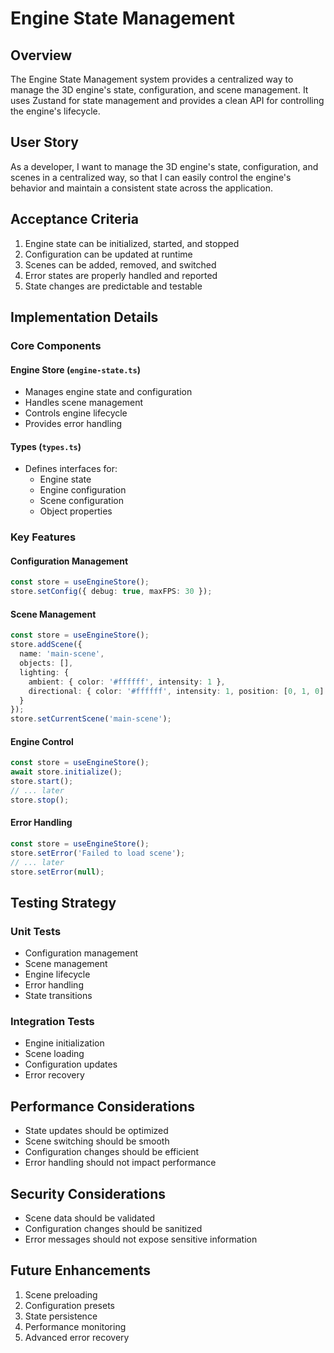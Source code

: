 # Engine State Management

## Overview
The Engine State Management system provides a centralized way to manage the 3D engine's state, configuration, and scene management. It uses Zustand for state management and provides a clean API for controlling the engine's lifecycle.

## User Story
As a developer, I want to manage the 3D engine's state, configuration, and scenes in a centralized way, so that I can easily control the engine's behavior and maintain a consistent state across the application.

## Acceptance Criteria
1. Engine state can be initialized, started, and stopped
2. Configuration can be updated at runtime
3. Scenes can be added, removed, and switched
4. Error states are properly handled and reported
5. State changes are predictable and testable

## Implementation Details

### Core Components

#### Engine Store (`engine-state.ts`)
- Manages engine state and configuration
- Handles scene management
- Controls engine lifecycle
- Provides error handling

#### Types (`types.ts`)
- Defines interfaces for:
  - Engine state
  - Engine configuration
  - Scene configuration
  - Object properties

### Key Features

#### Configuration Management
```typescript
const store = useEngineStore();
store.setConfig({ debug: true, maxFPS: 30 });
```

#### Scene Management
```typescript
const store = useEngineStore();
store.addScene({
  name: 'main-scene',
  objects: [],
  lighting: {
    ambient: { color: '#ffffff', intensity: 1 },
    directional: { color: '#ffffff', intensity: 1, position: [0, 1, 0] }
  }
});
store.setCurrentScene('main-scene');
```

#### Engine Control
```typescript
const store = useEngineStore();
await store.initialize();
store.start();
// ... later
store.stop();
```

#### Error Handling
```typescript
const store = useEngineStore();
store.setError('Failed to load scene');
// ... later
store.setError(null);
```

## Testing Strategy

### Unit Tests
- Configuration management
- Scene management
- Engine lifecycle
- Error handling
- State transitions

### Integration Tests
- Engine initialization
- Scene loading
- Configuration updates
- Error recovery

## Performance Considerations
- State updates should be optimized
- Scene switching should be smooth
- Configuration changes should be efficient
- Error handling should not impact performance

## Security Considerations
- Scene data should be validated
- Configuration changes should be sanitized
- Error messages should not expose sensitive information

## Future Enhancements
1. Scene preloading
2. Configuration presets
3. State persistence
4. Performance monitoring
5. Advanced error recovery 